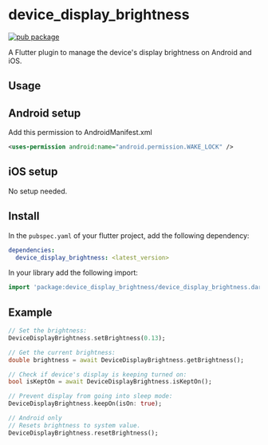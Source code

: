 # device_display_brightness

[![pub package](https://img.shields.io/pub/v/device_display_brightness.svg?label=device_display_brightness&color=black)](https://pub.dartlang.org/packages/device_display_brightness)

A Flutter plugin to manage the device's display brightness on Android and iOS.

## Usage

## Android setup

Add this permission to AndroidManifest.xml

```xml
<uses-permission android:name="android.permission.WAKE_LOCK" />
```

## iOS setup

No setup needed.

## Install

In the `pubspec.yaml` of your flutter project, add the following dependency:

```yaml
dependencies:
  device_display_brightness: <latest_version>
```

In your library add the following import:

```dart
import 'package:device_display_brightness/device_display_brightness.dart';
```

## Example

```dart
// Set the brightness:
DeviceDisplayBrightness.setBrightness(0.13);

// Get the current brightness:
double brightness = await DeviceDisplayBrightness.getBrightness();

// Check if device's display is keeping turned on:
bool isKeptOn = await DeviceDisplayBrightness.isKeptOn();

// Prevent display from going into sleep mode:
DeviceDisplayBrightness.keepOn(isOn: true);

// Android only
// Resets brightness to system value.
DeviceDisplayBrightness.resetBrightness();
```

<!-- Links -->

[pub_badge]: https://img.shields.io/pub/v/device_display_brightness.svg
